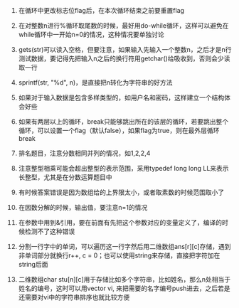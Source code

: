 1. 在循环中更改标志位flag后，在本次循环结束之前要重置flag

2. 在对整数n进行%循环取尾数的时候，最好用do-while循环，这样可以避免在while循环中一开始n=0的情况，这种情况要单独讨论

3. gets(str)可以读入空格，但要注意，如果输入先输入一个整数n，之后才是n行测试数据，要记得先把输入n之后的换行符用getchar()给吸收到，否则会少读取一行

4. sprintf(str, "%d", n)，是直接把n转化为字符串的好方法

5. 如果对于输入数据是包含多样类型的，如用户名和密码，这样建立一个结构体会好些

6. 如果有两层以上的循环，break只能够跳出所在的该层的循环，若要跳出整个循环，可以设置一个flag（默认false），如果flag为true，则在最外层循环break

7. 排名题目，注意分数相同并列的情况，如1,2,2,4

8. 注意整型相乘可能会超出整型的表示范围，采用typedef long long LL来表示长整型，尤其是在分数运算题目中

9. 有时候答案错误是因为数组给的上界限太小，或者取素数的时候范围取小了

10. 在因数分解的时候，输出值，要注意n=1的情况

11. 在参数中用到&引用，要在前面有先把这个参数对应的变量定义了，编译的时候检测不了这种错误

12. 分割一行字中的单词，可以遍历这一行字然后用二维数组ans[r][c]存储，遇到非单词部分就换行r++, c = 0；也可以使用string来存储，直接把字符加在string后面

13. 二维数组char stu[n][c]用于存储比如多个字符串，比如姓名，那么n处相当于姓名的编号，这时可以用vector<int> vi, 来把需要的名字编号push进去，之后若是还需要对vi中的字符串排序也就比较方便
